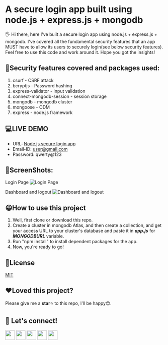 
  

# A secure login app built using  node.js + express.js + mongodb

  

  

  

🖐 Hi there, here I've built a secure login app using node.js + express.js + mongodb. I've covered all the fundamental security features that an app MUST have to allow its users to securely login(see below security features). Feel free to use this code and work around it. Hope you got the insights!

  ## 🔑Security features covered and packages used:

 1. csurf - CSRF attack
 2. bcryptjs - Password hashing
 3. express-validator - Input validation
 4. connect-mongodb-session - session storage
 5. mongodb - mongodb cluster
 6. mongoose - ODM
 7. express - node.js framework

## 💻LIVE DEMO

 - URL: [Node.js secure login app](https://nodejs-secure-login-app.herokuapp.com/) 
 - Email-ID: user@gmail.com
 - Password: qwerty@123

## 📸ScreenShots:
Login Page
![Login Page](https://images2.imgbox.com/88/87/okFPtSW9_o.jpg)

Dashboard and logout
![Dashboard and logout](https://images2.imgbox.com/15/93/BkHcRpGO_o.jpg)

## 😀How to use this project

  

  

1. Well, first clone or download this repo.
2. Create a cluster in mongodb Atlas, and then create a collection, and get your access URL to your cluster's database and paste it in ***app.js*** for ***MONGODBURL*** variable.
3. Run "npm install" to install dependent packages for the app.
4. Now, you're ready to go!




## 📰License

  

[MIT](https://choosealicense.com/licenses/mit/)

  

  

## ❤️Loved this project?

Please give me a **star**⭐ to this repo, I'll be happy😊.

  

## 🔗 Let's connect!

[<img height="30" src="https://img.shields.io/badge/twitter-%231DA1F2.svg?&style=for-the-badge&logo=twitter&logoColor=white" />][twitter]
[<img height="30" src = "https://img.shields.io/badge/Youtube-%23E4405F.svg?&style=for-the-badge&logo=Youtube&logoColor=white">][Youtube] 
[<img height="30" src="https://img.shields.io/badge/linkedin-blue.svg?&style=for-the-badge&logo=linkedin&logoColor=white" />][LinkedIn]
[<img height="30" src="https://img.shields.io/badge/-Medium-000000.svg?&style=for-the-badge&logo=Medium&logoColor=white" />][Medium]
[<img height="30" src = "https://img.shields.io/badge/Facebook-036be4.svg?&style=for-the-badge&logo=facebook&logoColor=white">][Facebook]

[twitter]: https://twitter.com/_hanoak
[youtube]: https://www.youtube.com/channel/UCgqAS2Phb6DNyGD-8n7Jg-Q/?sub_confirmation=1
[linkedin]: https://www.linkedin.com/in/hanoak/
[Medium]: https://medium.com/@hanoak
[Facebook]: https://www.facebook.com/codewithhanoak